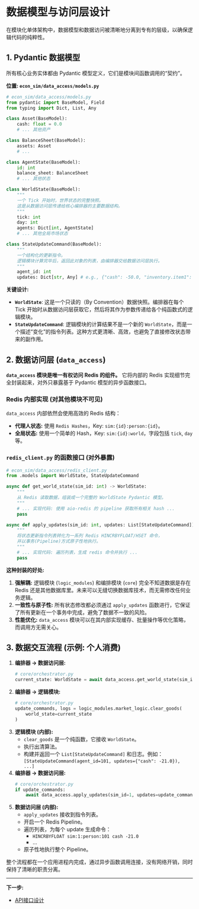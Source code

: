 # **数据模型与访问层设计**

在模块化单体架构中，数据模型和数据访问被清晰地分离到专有的层级，以确保逻辑代码的纯粹性。

## **1. Pydantic 数据模型**

所有核心业务实体都由 Pydantic 模型定义，它们是模块间函数调用的“契约”。

**位置: `econ_sim/data_access/models.py`**

```python
# econ_sim/data_access/models.py
from pydantic import BaseModel, Field
from typing import Dict, List, Any

class Asset(BaseModel):
    cash: float = 0.0
    # ... 其他资产

class BalanceSheet(BaseModel):
    assets: Asset
    # ...

class AgentState(BaseModel):
    id: int
    balance_sheet: BalanceSheet
    # ... 其他状态

class WorldState(BaseModel):
    """
    一个 Tick 开始时，世界状态的完整快照。
    这是从数据访问层传递给核心编排器的主要数据结构。
    """
    tick: int
    day: int
    agents: Dict[int, AgentState]
    # ... 其他全局市场状态

class StateUpdateCommand(BaseModel):
    """
    一个结构化的更新指令。
    逻辑模块计算完毕后，返回此对象的列表，由编排器交给数据访问层执行。
    """
    agent_id: int
    updates: Dict[str, Any] # e.g., {"cash": -50.0, "inventory.item1": -2}

```

**关键设计:**
*   **`WorldState`**: 这是一个只读的（By Convention）数据快照。编排器在每个 Tick 开始时从数据访问层获取它，然后将其作为参数传递给各个纯函数式的逻辑模块。
*   **`StateUpdateCommand`**: 逻辑模块的计算结果不是一个新的 `WorldState`，而是一个描述“变化”的指令列表。这种方式更清晰、高效，也避免了直接修改状态带来的副作用。

## **2. 数据访问层 (`data_access`)**

**`data_access` 模块是唯一有权访问 Redis 的组件。** 它将内部的 Redis 实现细节完全封装起来，对外只暴露基于 Pydantic 模型的异步函数接口。

### **Redis 内部实现 (对其他模块不可见)**

`data_access` 内部依然会使用高效的 Redis 结构：

*   **代理人状态:** 使用 `Redis Hashes`，Key: `sim:{id}:person:{id}`。
*   **全局状态:** 使用一个简单的 Hash，Key: `sim:{id}:world`，字段包括 `tick`, `day` 等。

### **`redis_client.py` 的函数接口 (对外暴露)**

```python
# econ_sim/data_access/redis_client.py
from .models import WorldState, StateUpdateCommand

async def get_world_state(sim_id: int) -> WorldState:
    """
    从 Redis 读取数据，组装成一个完整的 WorldState Pydantic 模型。
    """
    # ... 实现代码: 使用 aio-redis 的 pipeline 获取所有相关 hash ...
    pass

async def apply_updates(sim_id: int, updates: List[StateUpdateCommand]):
    """
    将状态更新指令列表转化为一系列 Redis HINCRBYFLOAT/HSET 命令，
    并以事务(Pipeline)方式原子性地执行。
    """
    # ... 实现代码: 遍历列表，生成 redis 命令并执行 ...
    pass
```

**这种封装的好处:**
1.  **强解耦:** 逻辑模块 (`logic_modules`) 和编排模块 (`core`) 完全不知道数据是存在 Redis 还是其他数据库里。未来可以无缝切换数据库技术，而无需修改任何业务逻辑。
2.  **一致性与原子性:** 所有状态修改都必须通过 `apply_updates` 函数进行，它保证了所有更新在一个事务中完成，避免了数据不一致的风险。
3.  **性能优化:** `data_access` 模块可以在其内部实现缓存、批量操作等优化策略，而调用方无需关心。

## **3. 数据交互流程 (示例: 个人消费)**

1.  **编排器 -> 数据访问层:**
    ```python
    # core/orchestrator.py
    current_state: WorldState = await data_access.get_world_state(sim_id=1)
    ```
2.  **编排器 -> 逻辑模块:**
    ```python
    # core/orchestrator.py
    update_commands, logs = logic_modules.market_logic.clear_goods(
        world_state=current_state
    )
    ```
3.  **逻辑模块 (内部):**
    *   `clear_goods` 是一个纯函数，它接收 `WorldState`。
    *   执行出清算法。
    *   构建并返回一个 `List[StateUpdateCommand]` 和日志。例如：
        `[StateUpdateCommand(agent_id=101, updates={"cash": -21.0}), ...]`
4.  **编排器 -> 数据访问层:**
    ```python
    # core/orchestrator.py
    if update_commands:
        await data_access.apply_updates(sim_id=1, updates=update_commands)
    ```
5.  **数据访问层 (内部):**
    *   `apply_updates` 接收到指令列表。
    *   开启一个 Redis Pipeline。
    *   遍历列表，为每个 update 生成命令：
        *   `HINCRBYFLOAT sim:1:person:101 cash -21.0`
        *   ...
    *   原子性地执行整个 Pipeline。

整个流程都在一个应用进程内完成，通过异步函数调用连接，没有网络开销，同时保持了清晰的职责分离。

---
**下一步:**
*   [API接口设计](./3_API_DESIGN.md)
